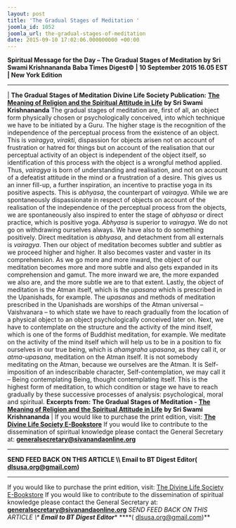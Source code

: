 ```yaml
---
layout: post
title: 'The Gradual Stages of Meditation '
joomla_id: 1052
joomla_url: the-gradual-stages-of-meditation
date: 2015-09-10 17:02:06.000000000 +00:00
---
```

**Spiritual Message for the Day – The Gradual Stages of Meditation by Sri Swami Krishnananda**
 **Baba Times Digest© | 10 September 2015 16.05 EST | New York Edition**
* * *
| 
**The Gradual Stages of Meditation**
**Divine Life Society Publication:** [**The Meaning of Religion and the Spiritual Attitude in Life**](http://www.swami-krishnananda.org/disc/disc_102.html) **by Sri Swami Krishnananda**
The gradual stages of meditation are, first of all, an object form physically chosen or psychologically conceived, into which technique we have to be initiated by a Guru.
The higher stage is the recognition of the independence of the perceptual process from the existence of an object. This is _vairagya_, _virakti_, dispassion for objects arisen not on account of frustration or hatred for things but on account of the realisation that our perceptual activity of an object is independent of the object itself, so identification of this process with the object is a wrongful method applied. Thus, _vairagya_ is born of understanding and realisation, and not on account of a defeatist attitude in the mind or a frustration of a desire. This gives us an inner fill-up, a further inspiration, an incentive to practise yoga in its positive aspects. This is _abhyasa_, the counterpart of _vairagya_. While we are spontaneously dispassionate in respect of objects on account of the realisation of the independence of the perceptual process from the objects, we are spontaneously also inspired to enter the stage of _abhyasa_ or direct practice, which is positive yoga. _Abhyasa_ is superior to _vairagya_. We do not go on withdrawing ourselves always. We have also to do something positively. Direct meditation is _abhyasa_, and detachment from all externals is _vairagya_.
Then our object of meditation becomes subtler and subtler as we proceed higher and higher. It also becomes vaster and vaster in its comprehension. As we go more and more inward, the object of our meditation becomes more and more subtle and also gets expanded in its comprehension and gamut. The more inward we are, the more expanded we also are, and the more subtle we are to that extent.
Lastly, the object of meditation is the Atman itself, which is the _upasana_ which is prescribed in the Upanishads, for example. The _upasanas_ and methods of meditation prescribed in the Upanishads are worships of the Atman universal – Vaishvanara – to which state we have to reach gradually from the location of a physical object to an object psychologically conceived later on.
Next, we have to contemplate on the structure and the activity of the mind itself, which is one of the forms of Buddhist meditation, for example. We meditate on the activity of the mind itself which will help us to be in a position to fix ourselves in our true being, which is _ahamgraha upasana_, as they call it, or _atma-upasana_, meditation on the Atman itself. It is not somebody meditating on the Atman, because we ourselves are the Atman. It is Self-imposition of an indescribable character, Self-contemplation, we may call it – Being contemplating Being, thought contemplating itself.
This is the highest form of meditation, to which condition or stage we have to reach gradually by these successive processes of analysis: psychological, moral and spiritual.
**Excerpts from:**  **The Gradual Stages of Meditation -** [**The Meaning of Religion and the Spiritual Attitude in Life**](http://www.swami-krishnananda.org/disc/disc_102.html) **by Sri Swami Krishnananda**
 |
If you would like to purchase the print edition, visit: **[The Divine Life Society E-Bookstore](http://www.dlshq.org/download/download.htm)**
If you would like to contribute to the dissemination of spiritual knowledge please contact the General Secretary at: [](mailto:%20%3Cscript%20type=%27text/javascript%27%3E%20%3C%21--%20var%20prefix%20=%20%27ma%27%20+%20%27il%27%20+%20%27to%27;%20var%20path%20=%20%27hr%27%20+%20%27ef%27%20+%20%27=%27;%20var%20addy57016%20=%20%27generalsecretary%27%20+%20%27@%27;%20addy57016%20=%20addy57016%20+%20%27sivanandaonline%27%20+%20%27.%27%20+%20%27org%27;%20document.write%28%27%3Ca%20%27%20+%20path%20+%20%27%5C%27%27%20+%20prefix%20+%20%27:%27%20+%20addy57016%20+%20%27%5C%27%3E%27%29;%20document.write%28addy57016%29;%20document.write%28%27%3C%5C/a%3E%27%29;%20//--%3E%5Cn%20%3C/script%3E%3Cscript%20type=%27text/javascript%27%3E%20%3C%21--%20document.write%28%27%3Cspan%20style=%5C%27display:%20none;%5C%27%3E%27%29;%20//--%3E%20%3C/script%3EThis%20email%20address%20is%20being%20protected%20from%20spambots.%20You%20need%20JavaScript%20enabled%20to%20view%20it.%20%3Cscript%20type=%27text/javascript%27%3E%20%3C%21--%20document.write%28%27%3C/%27%29;%20document.write%28%27span%3E%27%29;%20//--%3E%20%3C/script%3E?subject=Contribution%20to%20Dissemination%20of%20Spiritual%20Knowledge) **generalsecretary@sivanandaonline.org**
****
**SEND FEED BACK ON THIS ARTICLE \\\ Email to BT Digest Editor[](mailto:%20%3Cscript%20type=%27text/javascript%27%3E%20%3C%21--%20var%20prefix%20=%20%27ma%27%20+%20%27il%27%20+%20%27to%27;%20var%20path%20=%20%27hr%27%20+%20%27ef%27%20+%20%27=%27;%20var%20addy72654%20=%20%27dlsusa.org%27%20+%20%27@%27;%20addy72654%20=%20addy72654%20+%20%27gmail%27%20+%20%27.%27%20+%20%27com%27;%20document.write%28%27%3Ca%20%27%20+%20path%20+%20%27%5C%27%27%20+%20prefix%20+%20%27:%27%20+%20addy72654%20+%20%27%5C%27%3E%27%29;%20document.write%28addy72654%29;%20document.write%28%27%3C%5C/a%3E%27%29;%20//--%3E%5Cn%20%3C/script%3E%3Cscript%20type=%27text/javascript%27%3E%20%3C%21--%20document.write%28%27%3Cspan%20style=%5C%27display:%20none;%5C%27%3E%27%29;%20//--%3E%20%3C/script%3EThis%20email%20address%20is%20being%20protected%20from%20spambots.%20You%20need%20JavaScript%20enabled%20to%20view%20it.%20%3Cscript%20type=%27text/javascript%27%3E%20%3C%21--%20document.write%28%27%3C/%27%29;%20document.write%28%27span%3E%27%29;%20//--%3E%20%3C/script%3E?subject=DLS%20Posts)( [dlsusa.org@gmail.com](mailto:dlsusa.org@gmail.com))**
* * *
  
If you would like to purchase the print edition, visit: [The Divine Life Society E-Bookstore](http://www.dlshq.org/download/download.htm)
If you would like to contribute to the dissemination of spiritual knowledge please contact the General Secretary at: **[generalsecretary@sivanandaonline.org](mailto:generalsecretary@sivanandaonline.org)**
**SEND FEED BACK ON THIS ARTICLE \\\**  **Email to BT Digest Editor**** [](mailto:%20%3Cscript%20type=%27text/javascript%27%3E%20%3C%21--%20var%20prefix%20=%20%27ma%27%20+%20%27il%27%20+%20%27to%27;%20var%20path%20=%20%27hr%27%20+%20%27ef%27%20+%20%27=%27;%20var%20addy72654%20=%20%27dlsusa.org%27%20+%20%27@%27;%20addy72654%20=%20addy72654%20+%20%27gmail%27%20+%20%27.%27%20+%20%27com%27;%20document.write%28%27%3Ca%20%27%20+%20path%20+%20%27%5C%27%27%20+%20prefix%20+%20%27:%27%20+%20addy72654%20+%20%27%5C%27%3E%27%29;%20document.write%28addy72654%29;%20document.write%28%27%3C%5C/a%3E%27%29;%20//--%3E%5Cn%20%3C/script%3E%3Cscript%20type=%27text/javascript%27%3E%20%3C%21--%20document.write%28%27%3Cspan%20style=%5C%27display:%20none;%5C%27%3E%27%29;%20//--%3E%20%3C/script%3EThis%20email%20address%20is%20being%20protected%20from%20spambots.%20You%20need%20JavaScript%20enabled%20to%20view%20it.%20%3Cscript%20type=%27text/javascript%27%3E%20%3C%21--%20document.write%28%27%3C/%27%29;%20document.write%28%27span%3E%27%29;%20//--%3E%20%3C/script%3E?subject=DLS%20Posts)****( [dlsusa.org@gmail.com](mailto:dlsusa.org@gmail.com))**  
